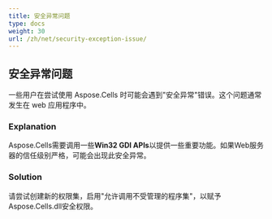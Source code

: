 ```yaml
---
title: 安全异常问题
type: docs
weight: 30
url: /zh/net/security-exception-issue/
---
```


## **安全异常问题**
一些用户在尝试使用 Aspose.Cells 时可能会遇到"安全异常"错误。这个问题通常发生在 web 应用程序中。
### **Explanation**
Aspose.Cells需要调用一些**Win32 GDI APIs**以提供一些重要功能。如果Web服务器的信任级别严格，可能会出现此安全异常。
### **Solution**
请尝试创建新的权限集，启用"允许调用不受管理的程序集"，以赋予Aspose.Cells.dll安全权限。
